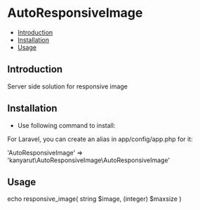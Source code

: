# AutoResponsiveImage

- [Introduction](#introduction)
- [Installation](#installation)
- [Usage](#usage)

<a name="introduction"></a>
## Introduction

Server side solution for responsive image

<a name="installation"></a>
## Installation

* Use following command to install:

For Laravel, you can create an alias in app/config/app.php for it:

'AutoResponsiveImage' => 'kanyarut\AutoResponsiveImage\AutoResponsiveImage'

<a name="usage"></a>
## Usage

echo responsive_image( string $image, (integer) $maxsize  )

